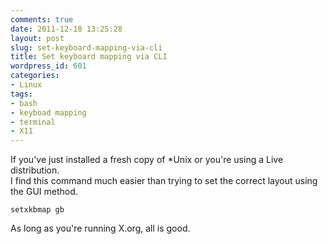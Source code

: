 ```yaml
---
comments: true
date: 2011-12-18 13:25:28
layout: post
slug: set-keyboard-mapping-via-cli
title: Set keyboard mapping via CLI
wordpress_id: 601
categories:
- Linux
tags:
- bash
- keyboad mapping
- terminal
- X11
---
```


If you've just installed a fresh copy of \*Unix or you're using a Live distribution.  
I find this command much easier than trying to set the correct layout using the GUI method.


    
    setxkbmap gb



As long as you're running X.org, all is good.
